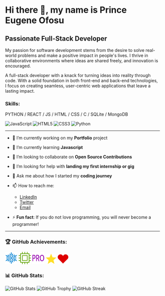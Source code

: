 # Hi there 👋, my name is Prince Eugene Ofosu

## Passionate Full-Stack Developer

My passion for software development stems from the desire to solve real-world problems and make a positive impact in people's lives. I thrive in collaborative environments where ideas are shared freely, and innovation is encouraged.

A full-stack developer with a knack for turning ideas into reality through code. With a solid foundation in both front-end and back-end technologies, I focus on creating seamless, user-centric web applications that leave a lasting impact.

### Skills:
PYTHON / REACT / JS / HTML / CSS / C / SQLite / MongoDB

![JavaScript](https://img.shields.io/badge/javascript-%23323330.svg?style=for-the-badge&logo=javascript&logoColor=%23F7DF1E)
![HTML5](https://img.shields.io/badge/html5-%23E34F26.svg?style=for-the-badge&logo=html5&logoColor=white)
![CSS3](https://img.shields.io/badge/css3-%231572B6.svg?style=for-the-badge&logo=css3&logoColor=white)
![Python](https://img.shields.io/badge/python-3670A0?style=for-the-badge&logo=python&logoColor=ffdd54)

---

- 🔭 I’m currently working on my **Portfolio** project
- 🌱 I’m currently learning **Javascript**
- 👯 I’m looking to collaborate on **Open Source Contributions**
- 🤔 I’m looking for help with **landing my first internship or gig**
- 💬 Ask me about how I started my **coding journey**
- 📫 How to reach me:
   - [LinkedIn](https://www.linkedin.com/in/prince-ofosu-512646102)
   - [Twitter](https://twitter.com/pcosby50)
   - [Email](mailto:pcosby50@gmail.com)

- ⚡ **Fun fact**: If you do not love programming, you will never become a programmer!

---

### 🏆 GitHub Achievements:
<a href='https://archiveprogram.github.com/'><img src='https://raw.githubusercontent.com/acervenky/animated-github-badges/master/assets/acbadge.gif' width='40' height='40'></a>
<a href='https://docs.github.com/en/developers'><img src='https://raw.githubusercontent.com/acervenky/animated-github-badges/master/assets/devbadge.gif' width='40' height='40'></a>
<a href='https://github.com/pricing'><img src='https://raw.githubusercontent.com/acervenky/animated-github-badges/master/assets/pro.gif' width='40' height='40'></a>
<a href='https://stars.github.com/'><img src='https://raw.githubusercontent.com/acervenky/animated-github-badges/master/assets/starbadge.gif' width='35' height='35'></a>
<a href='https://docs.github.com/en/github/supporting-the-open-source-community-with-github-sponsors'><img src='https://raw.githubusercontent.com/acervenky/animated-github-badges/master/assets/sponsorbadge.gif' width='35' height='35'></a>

### 📊 GitHub Stats:
<img align="center" src="https://github-readme-stats.vercel.app/api?username=Pcosby5&show_icons=true&theme=radical" alt="GitHub Stats" />

<img align="center" src="https://github-profile-trophy.vercel.app/?username=Pcosby5&theme=juicyfresh" alt="GitHub Trophy" />

<img align="center" src="https://streak-stats.demolab.com?user=Pcosby5&theme=dark&hide_border=true" alt="GitHub Streak" />
